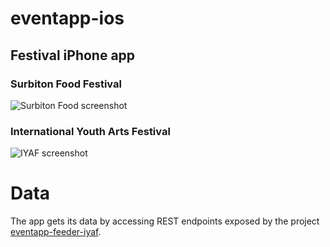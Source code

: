 # eventapp-ios
## Festival iPhone app
### Surbiton Food Festival

![Surbiton Food screenshot](https://github.com/lozarcher/eventapp-ios-foodfest/blob/master/Screenshots/foodfestialiphone.png) 

### International Youth Arts Festival

![IYAF screenshot](https://github.com/lozarcher/eventapp-ios-foodfest/blob/master/Screenshots/iyaf2016.jpg) 

# Data

The app gets its data by accessing REST endpoints exposed by the project [eventapp-feeder-iyaf](https://github.com/lozarcher/eventapp-feeder-iyaf/).


